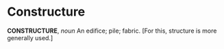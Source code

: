 # Constructure

**CONSTRUCTURE**, _noun_ An edifice; pile; fabric. \[For this, structure is more generally used.\]